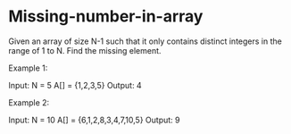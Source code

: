 # Missing-number-in-array

Given an array of size N-1 such that it only contains distinct integers in the range of 1 to N. 
Find the missing element.

Example 1:

Input:
N = 5
A[] = {1,2,3,5}
Output: 4

Example 2:

Input:
N = 10
A[] = {6,1,2,8,3,4,7,10,5}
Output: 9
